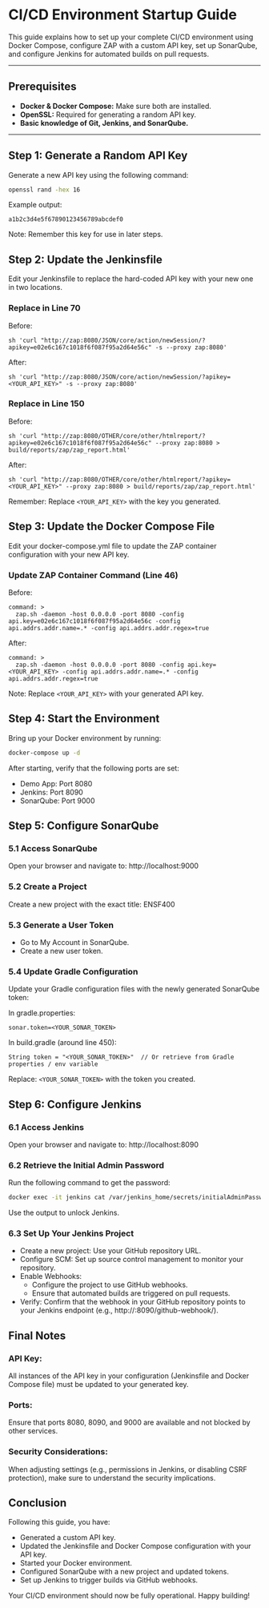 # CI/CD Environment Startup Guide

This guide explains how to set up your complete CI/CD environment using Docker Compose, configure ZAP with a custom API key, set up SonarQube, and configure Jenkins for automated builds on pull requests.

---

## Prerequisites

- **Docker & Docker Compose:** Make sure both are installed.
- **OpenSSL:** Required for generating a random API key.
- **Basic knowledge of Git, Jenkins, and SonarQube.**

---

## Step 1: Generate a Random API Key

Generate a new API key using the following command:

```bash
openssl rand -hex 16
```

Example output:
```
a1b2c3d4e5f67890123456789abcdef0
```

Note: Remember this key for use in later steps.

## Step 2: Update the Jenkinsfile

Edit your Jenkinsfile to replace the hard-coded API key with your new one in two locations.

### Replace in Line 70
Before:
```
sh 'curl "http://zap:8080/JSON/core/action/newSession/?apikey=e02e6c167c1018f6f087f95a2d64e56c" -s --proxy zap:8080'
```

After:
```
sh 'curl "http://zap:8080/JSON/core/action/newSession/?apikey=<YOUR_API_KEY>" -s --proxy zap:8080'
```

### Replace in Line 150
Before:
```
sh 'curl "http://zap:8080/OTHER/core/other/htmlreport/?apikey=e02e6c167c1018f6f087f95a2d64e56c" --proxy zap:8080 > build/reports/zap/zap_report.html'
```

After:
```
sh 'curl "http://zap:8080/OTHER/core/other/htmlreport/?apikey=<YOUR_API_KEY>" --proxy zap:8080 > build/reports/zap/zap_report.html'
```

Remember: Replace `<YOUR_API_KEY>` with the key you generated.

## Step 3: Update the Docker Compose File

Edit your docker-compose.yml file to update the ZAP container configuration with your new API key.

### Update ZAP Container Command (Line 46)
Before:
```
command: >
  zap.sh -daemon -host 0.0.0.0 -port 8080 -config api.key=e02e6c167c1018f6f087f95a2d64e56c -config api.addrs.addr.name=.* -config api.addrs.addr.regex=true 
```

After:
```
command: >
  zap.sh -daemon -host 0.0.0.0 -port 8080 -config api.key=<YOUR_API_KEY> -config api.addrs.addr.name=.* -config api.addrs.addr.regex=true 
```

Note: Replace `<YOUR_API_KEY>` with your generated API key.

## Step 4: Start the Environment

Bring up your Docker environment by running:

```bash
docker-compose up -d
```

After starting, verify that the following ports are set:

- Demo App: Port 8080
- Jenkins: Port 8090
- SonarQube: Port 9000

## Step 5: Configure SonarQube

### 5.1 Access SonarQube
Open your browser and navigate to:
http://localhost:9000

### 5.2 Create a Project
Create a new project with the exact title: ENSF400

### 5.3 Generate a User Token
- Go to My Account in SonarQube.
- Create a new user token.

### 5.4 Update Gradle Configuration
Update your Gradle configuration files with the newly generated SonarQube token:

In gradle.properties:
```
sonar.token=<YOUR_SONAR_TOKEN>
```

In build.gradle (around line 450):
```
String token = "<YOUR_SONAR_TOKEN>"  // Or retrieve from Gradle properties / env variable
```

Replace: `<YOUR_SONAR_TOKEN>` with the token you created.

## Step 6: Configure Jenkins

### 6.1 Access Jenkins
Open your browser and navigate to:
http://localhost:8090

### 6.2 Retrieve the Initial Admin Password
Run the following command to get the password:

```bash
docker exec -it jenkins cat /var/jenkins_home/secrets/initialAdminPassword
```

Use the output to unlock Jenkins.

### 6.3 Set Up Your Jenkins Project
- Create a new project: Use your GitHub repository URL.
- Configure SCM: Set up source control management to monitor your repository.
- Enable Webhooks:
  - Configure the project to use GitHub webhooks.
  - Ensure that automated builds are triggered on pull requests.
- Verify: Confirm that the webhook in your GitHub repository points to your Jenkins endpoint (e.g., http://<your-domain-or-ip>:8090/github-webhook/).

## Final Notes

### API Key:
All instances of the API key in your configuration (Jenkinsfile and Docker Compose file) must be updated to your generated key.

### Ports:
Ensure that ports 8080, 8090, and 9000 are available and not blocked by other services.

### Security Considerations:
When adjusting settings (e.g., permissions in Jenkins, or disabling CSRF protection), make sure to understand the security implications.

## Conclusion

Following this guide, you have:

- Generated a custom API key.
- Updated the Jenkinsfile and Docker Compose configuration with your API key.
- Started your Docker environment.
- Configured SonarQube with a new project and updated tokens.
- Set up Jenkins to trigger builds via GitHub webhooks.

Your CI/CD environment should now be fully operational. Happy building!
